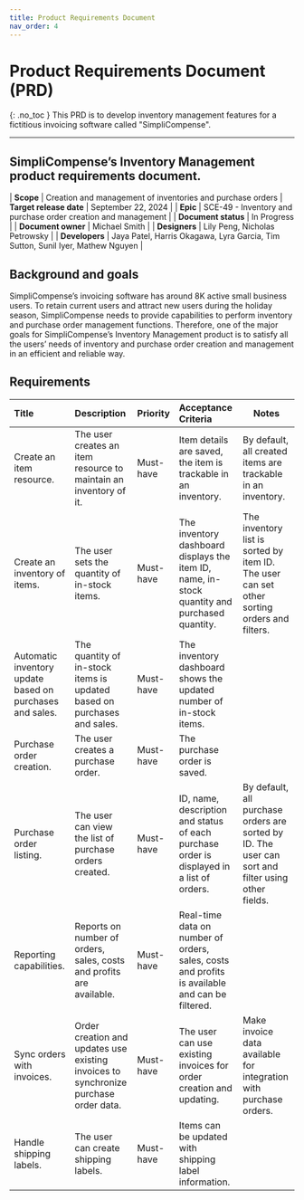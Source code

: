 ```yaml
---
title: Product Requirements Document
nav_order: 4
---
```


# Product Requirements Document (PRD)
{: .no_toc }
This PRD is to develop inventory management features for a fictitious invoicing software called "SimpliCompense".

-----------------------------

## SimpliCompense’s Inventory Management product requirements document.

| **Scope**               | Creation and management of inventories and purchase orders
| **Target release date** | September 22, 2024                                                             |
| **Epic**                | SCE-49 - Inventory and purchase order creation and management                |
| **Document status**     | In Progress                                                                    |
| **Document owner**      | Michael Smith                                                                  |
| **Designers**           | Lily Peng, Nicholas Petrowsky                                                  |
| **Developers**          | Jaya Patel, Harris Okagawa, Lyra Garcia, Tim Sutton, Sunil Iyer, Mathew Nguyen |

## Background and goals

SimpliCompense’s invoicing software has around 8K active small business users. To retain current users and attract new users during the holiday season, SimpliCompense needs to provide capabilities to perform inventory and purchase order management functions. Therefore, one of the major goals for SimpliCompense’s Inventory Management product is to satisfy all the users’ needs of inventory and purchase order creation and management in an efficient and reliable way. 

## Requirements


| Title                                                    | Description                                                                          | Priority  | Acceptance Criteria                                                                            | Notes                                                                                              |
|:---------------------------------------------------------|:-------------------------------------------------------------------------------------|:----------|:-----------------------------------------------------------------------------------------------|----------------------------------------------------------------------------------------------------|
| Create an item resource.                                 | The user creates an item resource to maintain an inventory of it.                    | Must-have | Item details are saved, the item is trackable in an inventory.                                 | By default, all created items are trackable in an inventory.                                       |
| Create an inventory of items.                            | The user sets the quantity of in-stock items.                                        | Must-have | The inventory dashboard displays the item ID, name, in-stock quantity and purchased quantity.  | The inventory list is sorted by item ID. The user can set other sorting orders and filters.        |
| Automatic inventory update based on purchases and sales. | The quantity of in-stock items is updated based on purchases and sales.              | Must-have | The inventory dashboard shows the updated number of in-stock items.                            |                                                                                                    |
| Purchase order creation.                                 | The user creates a purchase order.                                                   | Must-have | The purchase order is saved.                                                                   |
| Purchase order listing.                                  | The user can view the list of purchase orders created.                               | Must-have | ID, name, description and status of each purchase order is displayed in a list of orders.      | By default, all purchase orders are sorted by ID. The user can sort and filter using other fields. |
| Reporting capabilities.                                  | Reports on number of orders, sales, costs and profits are available.                 | Must-have | Real-time data on number of orders, sales, costs and profits is available and can be filtered. |                                                                                                    |
| Sync orders with invoices.                               | Order creation and updates use existing invoices to synchronize purchase order data. | Must-have | The user can use existing invoices for order creation and updating.                            | Make invoice data available for integration with purchase orders.                                  |
| Handle shipping labels.                                  | The user can create shipping labels.                                                 | Must-have | Items can be updated with shipping label information.                                          |                                                                                                    |